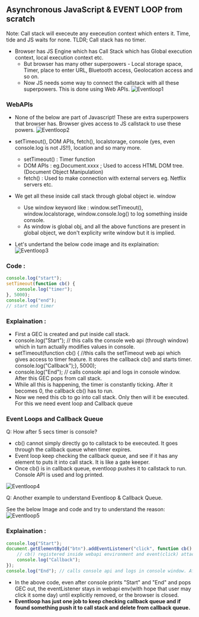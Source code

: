 ## Asynchronous JavaScript & EVENT LOOP from scratch

Note: Call stack will execeute any execeution context which enters it. Time, tide and JS waits for none. TLDR; Call stack has no timer.

-   Browser has JS Engine which has Call Stack which has Global execution context, local execution context etc.
    -   But browser has many other superpowers - Local storage space, Timer, place to enter URL, Bluetooth access, Geolocation access and so on.
    -   Now JS needs some way to connect the callstack with all these superpowers. This is done using Web APIs.
        ![Eventloop1](https://github.com/alok722/namaste-javascript-notes/blob/master/assets/eventloop1.jpg)

### WebAPIs

-   None of the below are part of Javascript! These are extra superpowers that browser has. Browser gives access to JS callstack to use these powers.
    ![Eventloop2](https://github.com/alok722/namaste-javascript-notes/blob/master/assets/eventloop2.jpg)

-   setTimeout(), DOM APIs, fetch(), localstorage, console (yes, even console.log is not JS!!), location and so many more.

    -   setTimeout() : Timer function
    -   DOM APIs : eg.Document.xxxx ; Used to access HTML DOM tree. (Document Object Manipulation)
    -   fetch() : Used to make connection with external servers eg. Netflix servers etc.

-   We get all these inside call stack through global object ie. window

    -   Use window keyword like : window.setTimeout(), window.localstorage, window.console.log() to log something inside console.
    -   As window is global obj, and all the above functions are present in global object, we don't explicity write window but it is implied.

-   Let's undertand the below code image and its explaination:
    ![Eventloop3](https://github.com/alok722/namaste-javascript-notes/blob/master/assets/eventloop3.jpg)

### Code :

```js
console.log("start");
setTimeout(function cb() {
    console.log("timer");
}, 5000);
console.log("end");
// start end timer
```

### Explaination :

-   First a GEC is created and put inside call stack.
-   console.log("Start"); // this calls the console web api (through window) which in turn actually modifies values in console.
-   setTimeout(function cb() { //this calls the setTimeout web api which gives access to timer feature. It stores the callback cb() and starts timer. console.log("Callback");}, 5000);
-   console.log("End"); // calls console api and logs in console window. After this GEC pops from call stack.
-   While all this is happening, the timer is constantly ticking. After it becomes 0, the callback cb() has to run.
-   Now we need this cb to go into call stack. Only then will it be executed. For this we need event loop and Callback queue

### Event Loops and Callback Queue

Q: How after 5 secs timer is console?

-   cb() cannot simply directly go to callstack to be execeuted. It goes through the callback queue when timer expires.
-   Event loop keep checking the callback queue, and see if it has any element to puts it into call stack. It is like a gate keeper.
-   Once cb() is in callback queue, eventloop pushes it to callstack to run. Console API is used and log printed.

![Eventloop4](https://github.com/alok722/namaste-javascript-notes/blob/master/assets/eventloop4.jpg)

Q: Another example to understand Eventloop & Callback Queue.

See the below Image and code and try to understand the reason:
![Eventloop5](https://github.com/alok722/namaste-javascript-notes/blob/master/assets/eventloop5.jpg)

### Explaination :

```js
console.log("Start");
document.getElementById("btn").addEventListener("click", function cb() {
    // cb() registered inside webapi environment and event(click) attached to it. i.e. REGISTERING CALLBACK AND ATTACHING EVENT TO IT.
    console.log("Callback");
});
console.log("End"); // calls console api and logs in console window. After this GEC get removed from call stack.
```

-   In the above code, even after console prints "Start" and "End" and pops GEC out, the eventListener stays in webapi env(with hope that user may click it some day) until explicitly removed, or the browser is closed.
-   **Eventloop has just one job to keep checking callback queue and if found something push it to call stack and delete from callback queue.**
